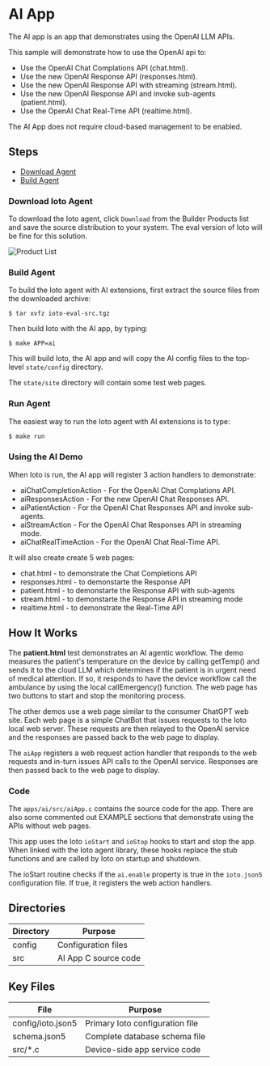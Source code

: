 # AI App

The AI app is an app that demonstrates using the OpenAI LLM APIs.

This sample will demonstrate how to use the OpenAI api to:

* Use the OpenAI Chat Complations API (chat.html).
* Use the new OpenAI Response API (responses.html).
* Use the new OpenAI Response API with streaming (stream.html).
* Use the new OpenAI Response API and invoke sub-agents (patient.html).
* Use the OpenAI Chat Real-Time API (realtime.html).

The AI App does not require cloud-based management to be enabled.

## Steps

<!-- no toc -->
- [Download Agent](#download-agent)
- [Build Agent](#build-agent)

### Download Ioto Agent

To download the Ioto agent, click `Download` from the Builder Products list and save the source distribution to your system. The eval version of Ioto will be fine for this solution.

<img src="https://www.embedthis.com/images/builder/product-list.avif" alt="Product List"><br>

### Build Agent

To build the Ioto agent with AI extensions, first extract the source files from the downloaded archive:

    $ tar xvfz ioto-eval-src.tgz

Then build Ioto with the AI app, by typing:

    $ make APP=ai

This will build Ioto, the AI app and will copy the AI config files to the top-level `state/config` directory.

The `state/site` directory will contain some test web pages.

### Run Agent

The easiest way to run the Ioto agent with AI extensions is to type:

```bash
$ make run
```

### Using the AI Demo

When Ioto is run, the AI app will register 3 action handlers to demonstrate:

* aiChatCompletionAction - For the OpenAI Chat Complations API.
* aiResponsesAction - For the new OpenAI Chat Responses API.
* aiPatientAction - For the OpenAI Chat Responses API and invoke sub-agents.
* aiStreamAction - For the OpenAI Chat Responses API in streaming mode.
* aiChatRealTimeAction - For the OpenAI Chat Real-Time API.

It will also create create 5 web pages:

* chat.html - to demonstrate the Chat Completions API
* responses.html - to demonstarte the Response API
* patient.html - to demonstarte the Response API with sub-agents
* stream.html - to demonstarte the Response API in streaming mode
* realtime.html - to demonstrate the Real-Time API

## How It Works

The **patient.html** test demonstrates an AI agentic workflow. The demo measures the patient's temperature on the device by calling getTemp() and sends it to the cloud LLM which determines if the patient is in urgent need of medical attention. If so, it responds to have the device workflow call the ambulance by using the local callEmergency() function. The web page has two buttons to start and stop the monitoring process.

The other demos use a web page similar to the consumer ChatGPT web site. Each web page is a simple ChatBot that issues requests to the Ioto local web server. These requests are then relayed to the OpenAI service and the responses are passed back to the web page to display.

The `aiApp` registers a web request action handler that responds to the web requests and in-turn issues API calls to the OpenAI service. Responses are then passed back to the web page to display.

### Code

The `apps/ai/src/aiApp.c` contains the source code for the app. There are also some commented out EXAMPLE sections that demonstrate using the APIs without web pages.

This app uses the Ioto `ioStart` and `ioStop` hooks to start and stop the app. When linked with the Ioto agent library, these hooks replace the stub functions and are called by Ioto on startup and shutdown.

The ioStart routine checks if the `ai.enable` property is true in the `ioto.json5` configuration file. If true, it registers the web action handlers.

## Directories

| Directory | Purpose                      |
| --------- | -----------------------------|
| config    | Configuration files          |
| src       | AI App C source code         |

## Key Files

| File                      | Purpose                                   |
| ------------------------- | ------------------------------------------|
| config/ioto.json5         | Primary Ioto configuration file           |
| schema.json5              | Complete database schema file             |
| src/*.c                   | Device-side app service code              |
